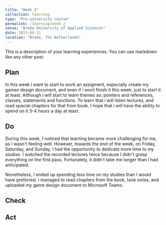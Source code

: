 ```yaml
---
title: "Week 2"
collection: learning
type: "Pre-university course"
permalink: /learning/week-2
venue: "Breda University of Applied Sciences"
date: 2023-09-11
location: "Breda, The Netherlands"
---
```


This is a description of your learning experiences. You can use markdown like any other post.

## Plan

In this week i want to start to work an assigment, especially create my games design document, and even if i wont finish it this week, just to start it at least. Although i will start to learn themes as: pointers and references, classes, statements and functions. To learn that i will listen lectures, and read special chapters for that from book. I hope that i will have the ability to spend on it 3-4 hours a day at least.
<!---
NOTE: Fill this section in at the beginning of the week!

What do you plan to do this week? What new knowledge do you want to acquire? Do you want to follow any of the learning units for the course? Do you want to work on the assignment for the course? How much time do you estimate you will spend on these tasks?
-->

## Do

During this week, I noticed that learning became more challenging for me, as I wasn't feeling well. However, towards the end of the week, on Friday, Saturday, and Sunday, I had the opportunity to dedicate more time to my studies. I watched the recorded lectures twice because I didn't grasp everything on the first pass. Fortunately, it didn't take me longer than I had anticipated.

Nonetheless, I ended up spending less time on my studies than I would have preferred. I managed to read chapters from the book, took notes, and uploaded my game design document to Microsoft Teams.

<!---
NOTE: Fill this in during the week.

What were you actually able to accomplish? Was it more or less than what you planned? Was the amount of time you thought you would spend on it accurate? If not, what took longer than you thought it would?

Provide as much context as possible. Use code snippets or take screenshots of what you were able to accomplish. Please provide references to any additional sources of information that helped you.
-->

## Check

<!--- 
Note: Fill this in at the end of the week.

What went well? What didn't go so well? What was the most important thing you learned this week?

Did you receive any feedback from the lecturer or your peers? If so, what was that feedback? Were you able to incorporate that feedback?

Did you give anyone else feedback? Who did you give feedback to? How did they respond to your feedback?

NOTE: Any source of feedback is feedback!
-->

## Act

<!---
Note: Fill this in at the end of the week.

What action points can you identify from this week? What would you like to improve? What would you like to continue to strengthen?

If your planned time estimates were not accurate, what would you do to improve them?
-->